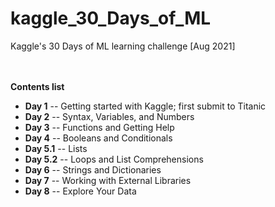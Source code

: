 # kaggle_30_Days_of_ML
Kaggle's 30 Days of ML learning challenge [Aug 2021]  
<br><br>


**Contents list**
* **Day 1** -- Getting started with Kaggle; first submit to Titanic
* **Day 2** -- Syntax, Variables, and Numbers
* **Day 3** -- Functions and Getting Help
* **Day 4** -- Booleans and Conditionals
* **Day 5.1** -- Lists
* **Day 5.2** -- Loops and List Comprehensions
* **Day 6** -- Strings and Dictionaries
* **Day 7** -- Working with External Libraries
* **Day 8** -- Explore Your Data
